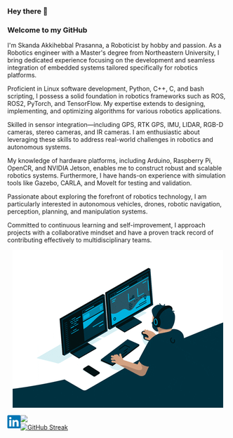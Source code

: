 ### Hey there 👋

### Welcome to my GitHub
I'm Skanda Akkihebbal Prasanna, a Roboticist by hobby and passion. As a Robotics engineer with a Master's degree from Northeastern University, I bring dedicated experience focusing on the development and seamless integration of embedded systems tailored specifically for robotics platforms.

Proficient in Linux software development, Python, C++, C, and bash scripting, I possess a solid foundation in robotics frameworks such as ROS, ROS2, PyTorch, and TensorFlow. My expertise extends to designing, implementing, and optimizing algorithms for various robotics applications. 

Skilled in sensor integration—including GPS, RTK GPS, IMU, LIDAR, RGB-D cameras, stereo cameras, and IR cameras. I am enthusiastic about leveraging these skills to address real-world challenges in robotics and autonomous systems. 

My knowledge of hardware platforms, including Arduino, Raspberry Pi, OpenCR, and NVIDIA Jetson, enables me to construct robust and scalable robotics systems. Furthermore, I have hands-on experience with simulation tools like Gazebo, CARLA, and MoveIt for testing and validation.

Passionate about exploring the forefront of robotics technology, I am particularly interested in autonomous vehicles, drones, robotic navigation, perception, planning, and manipulation systems.

Committed to continuous learning and self-improvement, I approach projects with a collaborative mindset and have a proven track record of contributing effectively to multidisciplinary teams.
<p align = "center">
<img src = "images/giphy (2).gif">
</p>

<!-- 
<a href="https://skanda-sap.github.io/">
  <img align="left" alt="Skanda's portfolio" width="30px" src="images/giphy.gif" />
</a> -->
<a href="https://www.linkedin.com/in/skandaakkihebbalprasanna/">
  <img align="left" alt="Skanda's LinkdeIN" width="30px" src="images/linkedin.svg" />
</a>

![](https://visitor-badge.glitch.me/badge?page_id=Skanda-sap.Skanda-sap)
</br>
[![GitHub Streak](https://streak-stats.demolab.com?user=Skanda-sap&theme=meta-dark&hide_border=true&date_format=M%20j%5B%2C%20Y%5D)](https://git.io/streak-stats)
